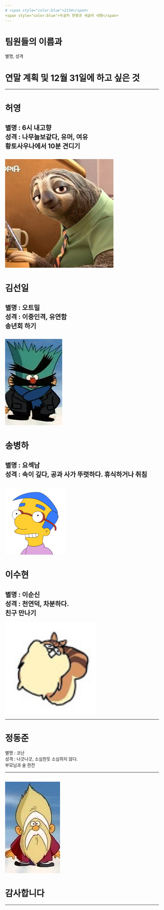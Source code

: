 ```yaml
---
# <span style="color:blue">2134</span>
<span style="color:blue">두글자 한명과 세글자 네명</span>
---
```

# 팀원들의 이름과   
별명, 성격  
# 연말 계획 및 12월 31일에 하고 싶은 것    
---
# 허영   

별명 : 6시 내고향     
성격 : 나무늘보같다, 유머, 여유   
황토사우나에서 10분 견디기      
---

![Alt text](/img/zoo.jpg)
---
# 김선일  
별명 : 오트밀     
성격 : 이중인격, 유연함     
송년회 하기     
---

![Alt text](/img/b.jpg)
---

# 송병하  
별명 : 요섹남     
성격 : 속이 깊다, 공과 사가 뚜렷하다. 
휴식하거나 취침     
---

![Alt text](/img/mil.gif)
---
# 이수현  
별명 : 이순신     
성격 : 천연덕, 차분하다.   
친구 만나기     
---
<img src="/img/da.jpg" width="300" height="300">   

---
# 정동준  

별명 : 코난     
성격 : 나긋나긋, 소심한듯 소심하지 않다.     
부모님과 술 한잔       

---

![Alt text](/img/moo.jpg)
---
# 감사합니다   

---



